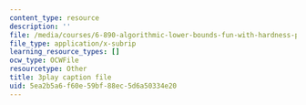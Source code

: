 ```yaml
---
content_type: resource
description: ''
file: /media/courses/6-890-algorithmic-lower-bounds-fun-with-hardness-proofs-fall-2014/5ea2b5a6f60e59bf88ec5d6a50334e20_ctxnYDAIDO4.vtt
file_type: application/x-subrip
learning_resource_types: []
ocw_type: OCWFile
resourcetype: Other
title: 3play caption file
uid: 5ea2b5a6-f60e-59bf-88ec-5d6a50334e20
---
```

